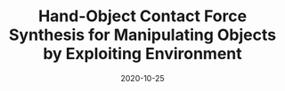 ---
title: "Hand-Object Contact Force Synthesis for Manipulating Objects by Exploiting Environment"
collection: publications
permalink: /publication/Contact_Force_Synthesis_IROS_2020
date: 2020-10-25
venue: 'IEEE/RSJ International Conference on Intelligent Robots and Systems (IROS) 2020'
paperurl: 'http://academicpages.github.io/files/paper3.pdf'
citation: 'A. Patankar, A. Fakhari and N. Chakraborty. Hand-Object Contact Force Synthesis for Manipulating Objects by Exploiting Environment. <i>IEEE/RSJ International Conference on Intelligent Robots and Systems (IROS)</i>, Las Vegas, NV, USA, 2020.'
---
